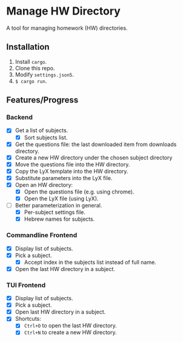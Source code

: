 # Manage HW Directory
A tool for managing homework (HW) directories.

## Installation
1. Install `cargo`.
2. Clone this repo.
3. Modify `settings.json5`.
4. `$ cargo run`.

## Features/Progress
### Backend
* [x] Get a list of subjects.
  * [x] Sort subjects list.
* [x] Get the questions file: the last downloaded item from downloads directory.
* [x] Create a new HW directory under the chosen subject directory
* [x] Move the questions file into the HW directory.
* [x] Copy the LyX template into the HW directory.
* [x] Substitute parameters into the LyX file.
* [x] Open an HW directory:
  * [x] Open the questions file (e.g. using chrome).
  * [x] Open the LyX file (using LyX).
* [ ] Better parameterization in general.
  * [x] Per-subject settings file. 
  * [x] Hebrew names for subjects.

### Commandline Frontend
* [x] Display list of subjects.
* [x] Pick a subject.
  * [x] Accept index in the subjects list instead of full name.
* [x] Open the last HW directory in a subject.

### TUI Frontend
* [x] Display list of subjects.
* [x] Pick a subject.
* [x] Open last HW directory in a subject.
* [x] Shortcuts:
  * [x] `Ctrl+O` to open the last HW directory.
  * [x] `Ctrl+N` to create a new HW directory.
